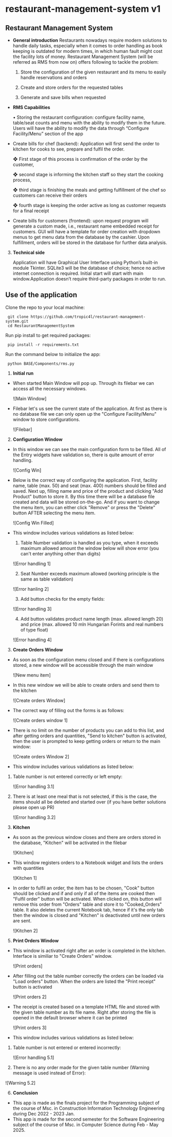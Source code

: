 
# restaurant-management-system v1
## Restaurant Management System 


 - **General introduction**
	Restaurants nowadays require modern solutions to handle daily tasks, especially when it comes to order handling as book keeping is outdated for modern times, in which human fault might cost the facility lots of money. Restaurant Management System (will be referred as RMS from now on) offers following to tackle the problem:

	1. Store the configuration of the given restaurant and its menu to easily handle reservations and orders

	2. Create and store orders for the requested tables

	3. Generate and save bills when requested
	
 - **RMS Capabilities**

	• Storing the restaurant configuration: configure facility name, table/seat counts and menu with the ability to modify them in the future. Users will have the ability to modify the data through “Configure Facility/Menu” section of the app


 - Create bills for chef (backend): Application will first send the order to  kitchen for cooks to see, prepare and fulfil the order.
   
	❖ First stage of this process is confirmation of the order by the	customer,

	❖ second stage is informing the kitchen staff so they start the cooking process,

	❖ third stage is finishing the meals and getting fulfillment of the chef so customers can receive their orders

	❖ fourth stage is keeping the order active as long as customer requests for a final receipt

 - Create bills for customers (frontend): upon request program will
   generate a custom made, i.e., restaurant name  embedded
   receipt for customers. GUI will have a template for order creation
   with dropdown menus to get menu data from the database by the
   cashier. Upon fulfillment, orders will be stored in the database for
   further data analysis. 

3. **Technical side**

	Application will have Graphical User Interface using Python’s built-in module Tkinter. SQLite3 will be the database of choice; hence no active internet connection is required. Initial start will start with main window.Application doesn’t require third-party packages in order to run.


## Use of the application

Clone the repo to your local machine:
```
 git clone https://github.com/tropic4l/restaurant-management-system.git
 cd RestaurantManagementSystem
```

Run pip install to get required packages:
```
 pip install -r requirements.txt
```

Run the command below to initialize the app:
```
 python BASE/Components/rms.py
```
1. **Initial run**

- When started Main Window will pop up. Through its filebar we can access all the necessary windows.

   ![Main Window]

- Filebar let's us see the current state of the application. At first as there is no database file we can only open up the "Configure Facility/Menu" window to store configurations.

   ![Filebar]

2. **Configuration Window**

- In this window we can see the main configuration form to be filled. All of the Entry widgets have validation so, there is quite amount of error handling.

   ![Config Win]
- Below is the correct way of configuring the application. First, facility name, table (max. 50) and seat (max. 400) numbers should be filled and saved. Next up, filling name and price of the product and clicking "Add Product" button to store it. By this time there will be a database file created and data will be stored on-the-go. And if you want to change the menu item, you can either click "Remove" or press the "Delete" button AFTER selecting the menu item. 

   ![Config Win Filled]
   
- This window includes various validations as listed below:


  1. Table Number validation is handled as you type, when it exceeds maximum allowed amount the window below will show error (you can't enter anything other than digits) 

   ![Error handling 1]
   
  2. Seat Number exceeds maximum allowed (working principle is the same as table validation)
 
   ![Error hanling 2]
   
  3. Add button checks for the empty fields:
  
   ![Error handling 3]
   
  4. Add button validates product name length (max. allowed length 20) and price (max. allowed 10 mln Hungarian Forints and real numbers of type float)
  
   ![Error handling 4]
   
   
3. **Create Orders Window**

- As soon as the configuration menu closed and if there is configurations stored, a new window will be accessible through the main window

   ![New menu item]
  
- In this new window we will be able to create orders and send them to the kitchen

   ![Create orders Window]
   
- The correct way of filling out the forms is as follows:

   ![Create orders window 1]
 
- There is no limit on the number of products you can add to this list, and after getting orders and quantities, "Send to kitchen" button is activated, then the user is prompted to keep getting orders or return to the main window:

   ![Create orders Window 2]
   
- This window includes various validations as listed below:

1. Table number is not entered correctly or left empty:

   ![Error handling 3.1]


2. There is at least one meal that is not selected, if this is the case, the items should all be deleted and started over (if you have better solutions please open up PR)

   ![Error handling 3.2]
   
   
4. **Kitchen**

- As soon as the previous window closes and there are orders stored in the database, "Kitchen" will be activated in the filebar

   ![Kitchen]
   
- This window registers orders to a Notebook widget and lists the orders with quantities

   ![Kitchen 1]
   
- In order to fulfil an order, the item has to be chosen, "Cook" button should be clicked and if and only if all of the items are cooked then "Fulfil order" button will be activated. When clicked on, this button will remove this order from "Orders" table and store it to "Cooked_Orders" table. It also deletes the current Notebook tab, hence if it's the only tab then the window is closed and "Kitchen" is deactivated until new orders are sent.


   ![Kitchen 2]
   
  
5. **Print Orders Window**

- This window is activated right after an order is completed in the kitchen. Interface is similiar to "Create Orders" window.

   ![Print orders]
   
   
- After filling out the table number correctly the orders can be loaded via "Load orders" button. When the orders are listed the "Print receipt" button is activated

   ![Print orders 2]
   
   
- The receipt is created based on a template HTML file and stored with the given table number as its file name. Right after storing the file is opened in the default browser where it can be printed

   ![Print orders 3]


- This window includes various validations as listed below:


1. Table number is not entered or entered incorrectly:

   ![Error handling 5.1]
   
   
2.  There is no any order made for the given table number (Warning message is used instead of Error):


   ![Warning 5.2]
   


6. **Conclusion**

- This app is made as the finals project for the Programming subject of the course of Msc. in Construction Information Technology Engineering during Dec 2022 - 2023 Jan.
- This app is made for the second semester for the Software Engineering subject of the course of Msc. in Computer Science during Feb - May 2025.

   
   

